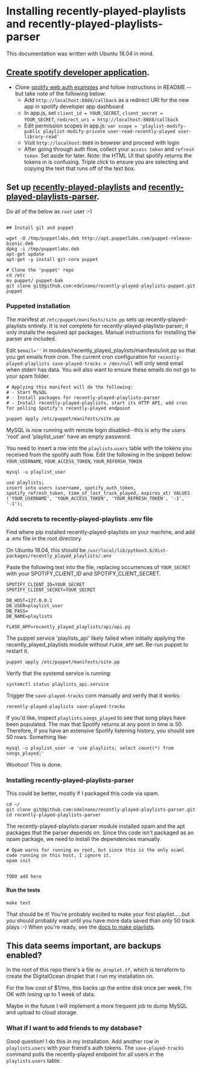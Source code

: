 # Installing recently-played-playlists and recently-played-playlists-parser

This documentation was written with Ubuntu 18.04 in mind.

## [Create spotify developer application](https://developer.spotify.com/dashboard/applications).
- Clone [spotify web auth examples](https://github.com/spotify/web-api-auth-examples) and follow instructions in README -- but take note of the following below:
  - Add `http://localhost:8888/callback` as a redirect URI for the new app in spotify developer app dashboard
  - In app.js, set `client_id = YOUR_SECRET`, `client_secret = YOUR_SECRET`, `redirect_uri = http://localhost:8888/callback`
  - Edit permission scopes in app.js: `var scope = 'playlist-modify-public playlist-modify-private user-read-recently-played user-library-read'`
  - Visit `http://localhost:8888` in browser and proceed with login
  - After going through auth flow, collect your `access token` and `refresh token`. Set aside for later. Note: the HTML UI that spotify returns the tokens in is confusing. Triple click to ensure you are selecting and copying the text that runs off of the text box.

## Set up [recently-played-playlists](https://github.com/ndelnano/recently-played-playlists) and [recently-played-playlists-parser](https://github.com/ndelnano/recently-played-playlists-parser).

Do all of the below as `root` user :-)

```

## Install git and puppet

wget -O /tmp/puppetlabs.deb http://apt.puppetlabs.com/puppet-release-bionic.deb
dpkg -i /tmp/puppetlabs.deb
apt-get update
apt-get -y install git-core puppet

# Clone the 'puppet' repo
cd /etc
mv puppet/ puppet-bak
git clone git@github.com:ndelnano/recently-played-playlists-puppet.git puppet

```

### Puppeted installation
The manifest at `/etc/puppet/manifests/site.pp` sets up recently-played-playlists entirely. It is not complete for recently-played-playlists-parser; it only installs the required apt packages. Manual instructions for installing the parser are included.

Edit `$email=''` in modules/recently_played_playlists/manifests/init.pp so that you get emails from cron. The current cron configuration for `recently-played-playlists save-played-tracks > /dev/null` will only send email when stderr has data. You will also want to ensure these emails do not go to your spam folder.

```
# Applying this manifest will do the following:
# - Start MySQL
# - Install packages for recently-played-playlists-parser
# - Install recently-played-playlists, start its HTTP API, add cron for polling Spotify's recently-played endpoint

puppet apply /etc/puppet/manifests/site.pp
```

MySQL is now running with remote login disabled--this is why the users 'root' and 'playlist_user' have an empty password. 

You need to insert a row into the `playlists`.`users` table with the tokens you received from the spotify auth flow.
Edit the following in the snippet below: `YOUR_USERNAME`, `YOUR_ACCESS_TOKEN`, `YOUR_REFERSH_TOKEN`
```
mysql -u playlist_user

use playlists;
insert into users (username, spotify_auth_token, spotify_refresh_token, time_of_last_track_played, expires_at) VALUES ('YOUR_USERNAME', 'YOUR_ACCESS_TOKEN', 'YOUR_REFRESH_TOKEN', '-1', '-1');
```

### Add secrets to recently-played-playlists .env file
Find where pip installed recently-played-playlists on your machine, and add a .env file in the root directory.

On Ubuntu 18.04, this should be `/usr/local/lib/python3.6/dist-packages/recently_played_playlists/.env`

Paste the following text into the file, replacing occurrences of `YOUR_SECRET` with your SPOTIFY_CLIENT_ID and SPOTIFY_CLIENT_SECRET.
```
SPOTIFY_CLIENT_ID=YOUR_SECRET
SPOTIFY_CLIENT_SECRET=YOUR_SECRET

DB_HOST=127.0.0.1
DB_USER=playlist_user
DB_PASS=
DB_NAME=playlists

FLASK_APP=recently_played_playlists/api/api.py
```

The puppet service 'playlists_api' likely failed when initially applying the recently_played_playlists module without `FLASK_APP` set. Re-run puppet to restart it.
```
puppet apply /etc/puppet/manifests/site.pp
```

Verify that the systemd service is running: 
```
systemctl status playlists_api.service
```

Trigger the `save-played-tracks` corn manually and verify that it works:
```
recently-played-playlists save-played-tracks
```

If you'd like, inspect `playlists`.`songs_played` to see that song plays have been populated. The max that Spotify returns at any point in time is 50. Therefore, if you have an extensive Spotify listening history, you should see 50 rows. Something like:
```
mysql -u playlist_user -e 'use playlists; select count(*) from songs_played;'
```

Woohoo! This is done.

### Installing recently-played-playlists-parser
This could be better, mostly if I packaged this code via opam.

```
cd ~/
git clone git@github.com:ndelnano/recently-played-playlists-parser.git
cd recently-played-playlists-parser
```

The recently-played-playlists-parser module installed opam and the apt packages that the parser depends on. Since this code isn't packaged as an opam package, we need to install the dependencies manually.

```
# Opam warns for running as root, but since this is the only ocaml code running on this host, I ignore it.
opam init


TODO add here

```

#### Run the tests
```
make test
```

That should be it! You're probably excited to make your first playlist.....but you should probably wait until you have more data saved than only 50 track plays :-)
When you're ready, see the [docs to make playlists](https://github.com/ndelnano/recently-played-playlists-parser).

## This data seems important, are backups enabled?
In the root of this repo there's a file `do_droplet.tf`, which is terraform to create the DigitalOcean droplet that I run my installation on. 

For the low cost of $1/mo, this backs up the entire disk once per week. I'm OK with losing up to 1 week of data.

Maybe in the future I will implement a more frequent job to dump MySQL and upload to cloud storage.

### What if I want to add friends to my database?
Good question! I do this in my installation. Add another row in `playlists`.`users` with your friend's auth tokens. The `save-played-tracks` command polls the recently-played endpoint for all users in the `playlists`.`users` table.

